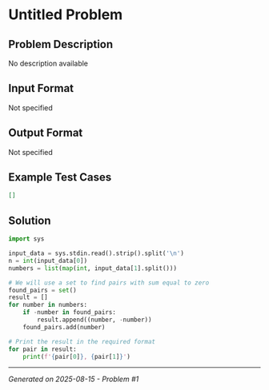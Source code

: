 # Untitled Problem

## Problem Description
No description available

## Input Format
Not specified

## Output Format
Not specified

## Example Test Cases
```json
[]
```

## Solution
```python
import sys

input_data = sys.stdin.read().strip().split('\n')
n = int(input_data[0])
numbers = list(map(int, input_data[1].split()))

# We will use a set to find pairs with sum equal to zero
found_pairs = set()
result = []
for number in numbers:
    if -number in found_pairs:
        result.append((number, -number))
    found_pairs.add(number)

# Print the result in the required format
for pair in result:
    print(f'{pair[0]}, {pair[1]}')
```

---
*Generated on 2025-08-15 - Problem #1*